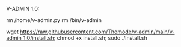 V-ADMIN 1.0:


rm /home/v-admin.py
rm /bin/v-admin

wget https://raw.githubusercontent.com/Thomode/v-admin/main/v-admin_1.0/install.sh; chmod +x install.sh; sudo ./install.sh
